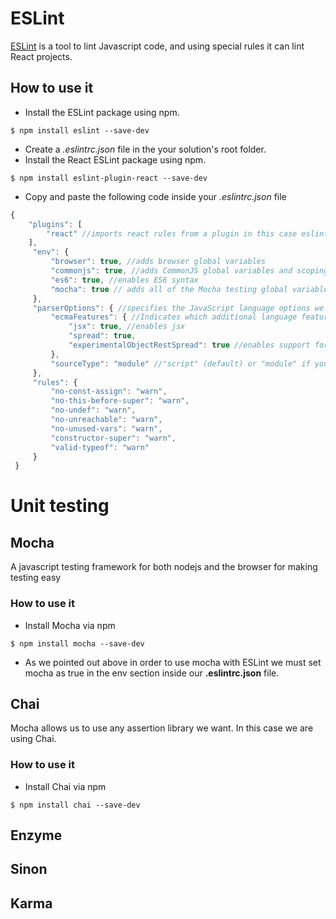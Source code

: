 # ESLint

[ESLint](https://eslint.org/) is a tool to lint Javascript code, and using special rules it can lint React projects.

## How to use it

* Install the ESLint package using npm.
```
$ npm install eslint --save-dev
```
* Create a *.eslintrc.json* file in the your solution's root folder.
* Install the React ESLint package using npm.
```
$ npm install eslint-plugin-react --save-dev
```
* Copy and paste the following code inside your *.eslintrc.json* file
```javascript
{
    "plugins": [
        "react" //imports react rules from a plugin in this case eslint-plugin-react
    ],
     "env": { 
         "browser": true, //adds browser global variables
         "commonjs": true, //adds CommonJS global variables and scoping 
         "es6": true, //enables ES6 syntax
         "mocha": true // adds all of the Mocha testing global variables
     },
     "parserOptions": { //specifies the JavaScript language options we want to support
         "ecmaFeatures": { //Indicates which additional language features we’d like to use
             "jsx": true, //enables jsx
             "spread": true,
             "experimentalObjectRestSpread": true //enables support for the experimental object spread properties
         },
         "sourceType": "module" //"script" (default) or "module" if your code is in ECMAScript modules.
     },
     "rules": {
         "no-const-assign": "warn",
         "no-this-before-super": "warn",
         "no-undef": "warn",
         "no-unreachable": "warn",
         "no-unused-vars": "warn",
         "constructor-super": "warn",
         "valid-typeof": "warn"
     }
 }
```
# Unit testing

## Mocha
A javascript testing framework for both nodejs and the browser for making testing easy
### How to use it
* Install Mocha via npm 
```
$ npm install mocha --save-dev
```
* As we pointed out above in order to use mocha with ESLint we must set mocha as true in the env section inside our **.eslintrc.json** file.
## Chai
Mocha allows us to use any assertion library we want. In this case we are using Chai.

### How to use it
* Install Chai via npm 
```
$ npm install chai --save-dev
```


## Enzyme
## Sinon
## Karma

